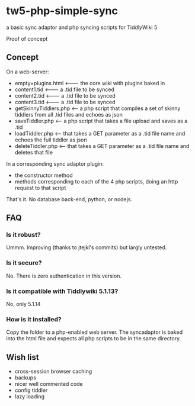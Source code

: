 # tw5-php-simple-sync
a basic sync adaptor and php syncing scripts for TiddlyWiki 5

Proof of concept

## Concept

On a web-server:

- empty+plugins.html  <--- the core wiki with plugins baked in
- content1.tid   <--- a .tid file to be synced
- content2.tid  <--- a .tid file to be synced
- content3.tid   <--- a .tid file to be synced
- getSkinnyTiddlers.php  <-- a php script that compiles a set of skinny tiddlers from all .tid files and echoes as json
- saveTiddler.php <-- a php script that takes a file upload and saves as a .tid
- loadTiddler.php <-- that takes a GET parameter as a .tid file name and echoes the full tiddler as json
- deleteTiddler.php <-- that takes a GET parameter as a .tid file name and deletes that file

In a corresponding sync adaptor plugin:

- the constructor method
- methods corresponding to each of the 4 php scripts, doing an http request to that script


That's it. No database back-end, python, or nodejs.


## FAQ

### Is it robust?

Ummm. Improving (thanks to jtejkl's commits) but largly untested. 

### Is it secure?

No. There is zero authentication in this version.

### Is it compatible with Tiddlywiki 5.1.13?

No, only 5.1.14

### How is it installed? 

Copy the folder to a php-enabled web server. The syncadaptor is baked into the html file and expects all php scripts to be in the same directory. 

## Wish list

- cross-session browser caching
- backups
- nicer well commented code
- config tiddler
- lazy loading

